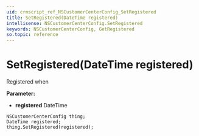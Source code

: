 ```yaml
---
uid: crmscript_ref_NSCustomerCenterConfig_SetRegistered
title: SetRegistered(DateTime registered)
intellisense: NSCustomerCenterConfig.SetRegistered
keywords: NSCustomerCenterConfig, GetRegistered
so.topic: reference
---
```


# SetRegistered(DateTime registered)

Registered when

**Parameter:** 
* **registered** DateTime

```crmscript
NSCustomerCenterConfig thing;
DateTime registered;
thing.SetRegistered(registered);
```

